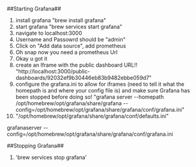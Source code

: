 ##Starting Grafana##

1. install grafana "brew install grafana"
2. start grafana "brew services start grafana"
3. navigate to localhost:3000
4. Username and Passowrd should be "admin"
5. Click on "Add data source", add prometheus
6. Oh snap now you need a prometheus Url
7. Okay u got it
8. create an Iframe with the public dashboard URL!! "http://localhost:3000/public-dashboards/92032ef9b30446eb83b9482ebbe059d7"
9. configure the grafana.ini to allow for iframes (need to tell it what the homepath is and where your config file is) and make sure Grafana has been stopped before doing so!
 "grafana server --homepath /opt/homebrew/opt/grafana/share/grafana --config=/opt/homebrew/opt/grafana/share/grafana/conf/grafana.ini"
 10. "/opt/homebrew/opt/grafana/share/grafana/conf/defaults.ini"



grafanaserver --config=/opt/homebrew/opt/grafana/share/grafana/conf/grafana.ini

##Stopping Grafana##
1. 'brew services stop grafana'
